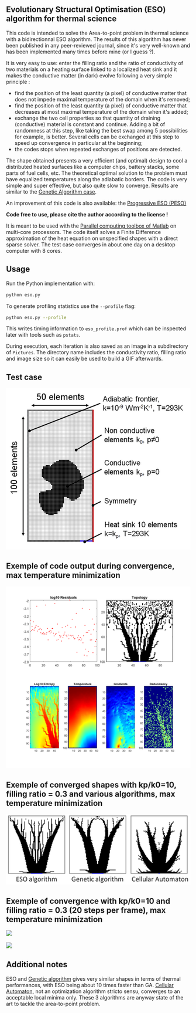 ## Evolutionary Structural Optimisation (ESO) algorithm for thermal science

This code is intended to solve the Area-to-point problem in thermal science with a bidirectionnal ESO algorithm. The results of this algorithm has never been published in any peer-reviewed journal, since it's very well-known and has been implemented many times before mine (or I guess ?). 

It is very easy to use: enter the filling ratio and the ratio of conductivity of two materials on a heating surface linked to a localized heat sink and it makes the conductive matter (in dark) evolve following a very simple principle :
- find the position of the least quantity (a pixel) of conductive matter that does not impede maximal temperature of the domain when it's removed;
- find the position of the least quantity (a pixel) of conductive matter that decreases at most maximal temperature of the domain when it's added;
- exchange the two cell properties so that quantity of draining (conductive) material is constant and continue. Adding a bit of randomness at this step, like taking the best swap among 5 possibilities for example, is better. Several cells can be exchanged at this step to speed up convergence in particular at the beginning;
- the codes stops when repeated exchanges of positions are detected.
  
The shape obtained presents a very efficient (and optimal) design to cool a distributed heated surfaces like a computer chips, battery stacks, some parts of fuel cells, etc. The theoretical optimal solution to the problem must have equalized temperatures along the adiabatic borders. The code is very simple and super effective, but also quite slow to converge. Results are similar to the [Genetic Algorithm case](https://github.com/Raphael-Boichot/A-genetic-algorithm-for-topology-optimization-of-area-to-point-heat-conduction-problem).

An improvement of this code is also available: the [Progressive ESO (PESO)](https://github.com/Raphael-Boichot/Progressive-evolutionary-structural-optimisation-algorithm)

**Code free to use, please cite the author according to the license !**

It is meant to be used with the [Parallel computing toolbox of Matlab](https://fr.mathworks.com/products/parallel-computing.html) on multi-core processors. The code itself solves a Finite Difference approximation of the heat equation on unspecified shapes with a direct sparse solver. The test case converges in about one day on a desktop computer with 8 cores.

## Usage

Run the Python implementation with:

```bash
python eso.py
```

To generate profiling statistics use the `--profile` flag:

```bash
python eso.py --profile
```

This writes timing information to `eso_profile.prof` which can be
inspected later with tools such as `pstats`.

During execution, each iteration is also saved as an image in a
subdirectory of `Pictures`. The directory name includes the conductivity
ratio, filling ratio and image size so it can easily be used to build a
GIF afterwards.

## Test case
![test case](/Pictures/Test_case.png)

## Exemple of code output during convergence, max temperature minimization
![code output](Pictures/Code_Output.png)

## Exemple of converged shapes with kp/k0=10, filling ratio = 0.3 and various algorithms, max temperature minimization
![](Pictures/Converges_cases.png)

## Exemple of convergence with kp/k0=10 and filling ratio = 0.3 (20 steps per frame), max temperature minimization
![](Pictures/ESO_output.gif)

![](Pictures/ESO_output_2.gif)

## Additional notes
ESO and [Genetic algorithm](https://github.com/Raphael-Boichot/A-genetic-algorithm-for-topology-optimization-of-area-to-point-heat-conduction-problem) gives very similar shapes in terms of thermal performances, with ESO being about 10 times faster than GA. [Cellular Automaton](https://github.com/Raphael-Boichot/Tree-network-structure-generation-for-heat-conduction-by-cellular-automaton), not an optimization algorithm stricto sensu, converges to an acceptable local minima only. These 3 algorithms are anyway state of the art to tackle the area-to-point problem.

